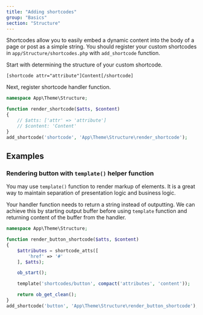```yaml
---
title: "Adding shortcodes"
group: "Basics"
section: "Structure"
---
```


Shortcodes allow you to easily embed a dynamic content into the body of a page or post as a simple string. You should register your custom shortcodes in `app/Structure/shortcodes.php` with `add_shortcode` function.

Start with determining the structure of your custom shortcode.

```
[shortcode attr="attribute"]Content[/shortcode]
```

Next, register shortcode handler function.

```php
namespace App\Theme\Structure;

function render_shortcode($atts, $content)
{
    // $atts: ['attr' => 'attribute']
    // $content: 'Content'
}
add_shortcode('shortcode', 'App\Theme\Structure\render_shortcode');
```

## Examples

### Rendering button with `template()` helper function

You may use `template()` function to render markup of elements. It is a great way to maintain separation of presentation logic and business logic.

Your handler function needs to return a string instead of outputting. We can achieve this by starting output buffer before using `template` function and returning content of the buffer from the handler.

```php
namespace App\Theme\Structure;

function render_button_shortcode($atts, $content)
{
    $attributes = shortcode_atts([
        'href' => '#'
    ], $atts);

    ob_start();

    template('shortcodes/button', compact('attributes', 'content'));

    return ob_get_clean();
}
add_shortcode('button', 'App\Theme\Structure\render_button_shortcode');
```